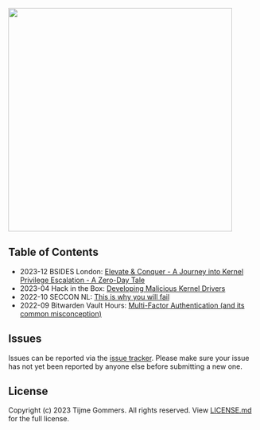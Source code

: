 <p align="left">
    <img src="https://gist.githubusercontent.com/tijme/9da70be6e4628e43943e84d8a3b24c79/raw/f7a3fa8fe6abe881d5e16a3a9de6497d604bc479/logo.svg" width="450"/>
</p>

## Table of Contents

* 2023-12 BSIDES London: [Elevate & Conquer - A Journey into Kernel Privilege Escalation - A Zero-Day Tale](https://github.com/tijme/conferences/tree/master/2023-12%20BSIDES%20London)
* 2023-04 Hack in the Box: [Developing Malicious Kernel Drivers](https://github.com/tijme/conferences/tree/master/2023-04%20Hack%20in%20the%20Box)
* 2022-10 SECCON NL: [This is why you will fail](https://github.com/tijme/conferences/tree/master/2022-10%20SECCON%20NL)
* 2022-09 Bitwarden Vault Hours: [Multi-Factor Authentication (and its common misconception)](https://github.com/tijme/conferences/tree/master/2022-09%20Bitwarden%20Vault%20Hours)

## Issues

Issues can be reported via the [issue tracker](https://github.com/tijme/conferences/issues). Please make sure your issue has not yet been reported by anyone else before submitting a new one.

## License

Copyright (c) 2023 Tijme Gommers. All rights reserved. View [LICENSE.md](https://github.com/tijme/conferences/blob/master/LICENSE.md) for the full license.
